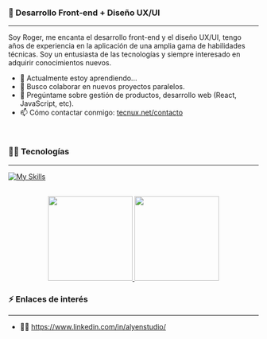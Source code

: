 ### 👋 Desarrollo Front-end + Diseño UX/UI
<hr>

Soy Roger, me encanta el desarrollo front-end y el diseño UX/UI, tengo años de experiencia en la aplicación de una amplia gama de habilidades técnicas. Soy un entusiasta de las tecnologías y siempre interesado en adquirir conocimientos nuevos.

- 🌱 Actualmente estoy aprendiendo...
- 👯 Busco colaborar en nuevos proyectos paralelos.
- 💬 Pregúntame sobre gestión de productos, desarrollo web (React, JavaScript, etc).
- 📫 Cómo contactar conmigo: [tecnux.net/contacto](https://tecnux.net/contacto)

<br>

### 👨‍🎓 Tecnologías
<hr>

<div>
  
  [![My Skills](https://skillicons.dev/icons?i=html,css,js,ts,react,redux,nextjs,nodejs,git,sass,styledcomponents,php,wordpress,vscode,figma,ps,ai,pr)](https://skillicons.dev)
  
</div>  

<br>

<div align="center">
  <a href="https://github.com/rogerDesignDev">
    <img height="170px" src="https://github-readme-stats.vercel.app/api?username=rogerDesignDev&show_icons=true&theme=tokyonight"/> 
    <img height="170px" src="https://github-readme-stats.vercel.app/api/top-langs/?username=rogerDesignDev&layout=compact&theme=tokyonight"/>
  </a>
</div>

### ⚡ Enlaces de interés
<hr>

- 👨‍💼 https://www.linkedin.com/in/alyenstudio/

<br>
